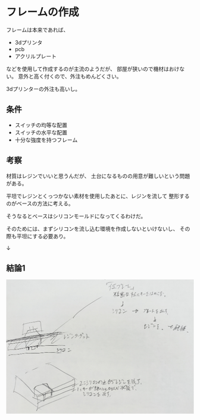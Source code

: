 # フレームの作成

フレームは本来であれば、
+ 3dプリンタ
+ pcb
+ アクリルプレート

などを使用して作成するのが主流のようだが、
部屋が狭いので機材はおけない。
意外と高く付くので、外注もめんどくさい。

3dプリンターの外注も高いし。


## 条件

+ スイッチの均等な配置
+ スイッチの水平な配置
+ 十分な強度を持つフレーム


## 考察

材質はレジンでいいと思うんだが、
土台になるものの用意が難しいという問題がある。

平坦でレジンとくっつかない素材を使用したあとに、レジンを流して
整形するのがベースの方法に考える。

そうなるとベースはシリコンモールドになってくるわけだ。

そのためには、まずシリコンを流し込む環境を作成しないといけないし、
その際も平坦にする必要あり。

↓

## 結論1

![](.mdImages/plan/20220313_144416.png)
